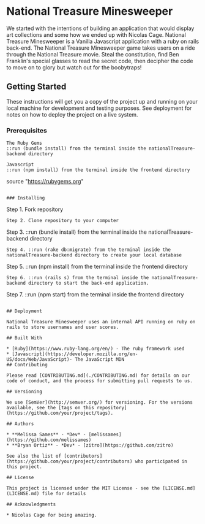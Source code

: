 # National Treasure Minesweeper

We started with the intentions of building an application that would display art collections and some how we ended up with Nicolas Cage. National Treasure Minesweeper is a Vanilla Javascript application with a ruby on rails back-end. The National Treasure Minesweeper game takes users on a ride through the National Treasure movie. Steal the constitution, find Ben Franklin's special glasses to read the secret code, then decipher the code to move on to glory but watch out for the boobytraps!

## Getting Started

These instructions will get you a copy of the project up and running on your local machine for development and testing purposes. See deployment for notes on how to deploy the project on a live system.

### Prerequisites

```
The Ruby Gems
::run (bundle install) from the terminal inside the nationalTreasure-backend directory

Javascript
::run (npm install) from the terminal inside the frontend directory
```

source "https://rubygems.org"
```

### Installing

```
Step 1. Fork repository

```
Step 2. Clone repository to your computer

```
Step 3. ::run (bundle install) from the terminal inside the nationalTreasure-backend directory

```
Step 4. ::run (rake db:migrate) from the terminal inside the nationalTreasure-backend directory to create your local database

```
Step 5. ::run (npm install) from the terminal inside the frontend directory

```
Step 6. ::run (rails s) from the terminal inside the nationalTreasure-backend directory to start the back-end application.

```
Step 7. ::run (npm start) from the terminal inside the frontend directory

```

## Deployment

National Treasure Minesweeper uses an internal API running on ruby on rails to store usernames and user scores.

## Built With

* [Ruby](https://www.ruby-lang.org/en/) - The ruby framework used
* [Javascript](https://developer.mozilla.org/en-US/docs/Web/JavaScript)- The JavaScript MDN
## Contributing

Please read [CONTRIBUTING.md](./CONTRIBUTING.md) for details on our code of conduct, and the process for submitting pull requests to us.

## Versioning

We use [SemVer](http://semver.org/) for versioning. For the versions available, see the [tags on this repository](https://github.com/your/project/tags).

## Authors

* **Melissa Sames** - *Dev* - [melissames](https://github.com/melissames)
* **Bryan Ortiz** - *Dev* - [zitro](https://github.com/zitro)

See also the list of [contributors](https://github.com/your/project/contributors) who participated in this project.

## License

This project is licensed under the MIT License - see the [LICENSE.md](LICENSE.md) file for details

## Acknowledgments

* Nicolas Cage for being amazing.
